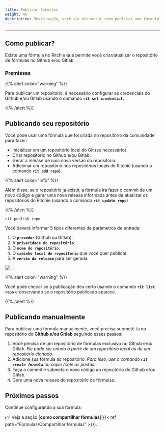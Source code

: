 ```yaml
---
title: Publicar fórmulas
weight: 46
description: Nesta seção, você vai encontrar como publicar uma fórmula no Ritchie.
---
```


---

## **Como publicar?**

Existe uma fórmula no Ritchie que permite você criar/atualizar o repositório de fórmulas no Github e/ou Gitlab.

### **Premissas**

{{% alert color="warning" %}}

Para publicar um repositório, é necessário configurar as credenciais do Github e/ou Gitlab usando o comando **`rit set credential.`**

{{% /alert %}}

## **Publicando seu repositório**

Você pode usar uma fórmula que foi criada no repositório da comunidade para fazer:

- Inicializar em um repositório local do Git (se necessário).
- Criar repositório no Github e/ou Gitlab.
- Gerar a release de uma nova versão do repositório.
- Adicionar um repositório nos repositórios locais do Ritchie (usando o comando **`rit add repo`**).

{{% alert color="info" %}}

Além disso, se o repositório já existir, a fórmula irá fazer o commit de um novo código e gerar uma nova release informada antes de atualizar os repositórios do Ritchie (usando o comando **`rit update repo`**)

{{% /alert %}}

```text
rit publish repo
```

Você deverá informar 5 tipos diferentes de parâmetros de entrada:

1. O **`provedor`** (Github ou Gitlab).
2. A **`privacidade do repositório`**.
3. O **`nome do repositório`**.
4. O **`caminho local do repositório`** que você quer publicar.
5. A **`versão da release`** para ser gerada.

![](/shared/rit-publish-repo.gif)

{{% alert color="warning" %}}

Você pode checar se a publicação deu certo usando o comando **`rit list repo`** e observando se o repositório publicado aparece.

{{% /alert %}}

## **Publicando manualmente**

Para publicar uma fórmula manualmente, você precisa submetê-la no repositório do **Github e/ou Gitlab** seguindo esses passos:

1. Você precisa de um repositório de fórmulas exclusivo no Github e/ou Gitlab. _Ele pode ser criado a partir de um repositório local ou de um repositório clonado._
2. Adicione sua fórmula ao repositório. _Para isso, use o comando **`rit create formula`** ou copie /cole as pastas._
3. Faça o commit e submeta o novo código ao repositório do Github e/ou Gitlab.
4. Gere uma nova release do repositório de fórmulas.

## **Próximos passos**
Continue configurando a sua fórmula:

👉 Veja a seção [**como compartilhar fórmulas**]({{< ref path="Fórmulas/Compartilhar fórmulas" >}}).

